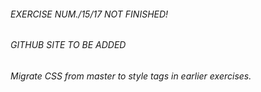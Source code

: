 
###### EXERCISE  NUM./15/17 NOT FINISHED!

###### GITHUB SITE TO BE ADDED

###### Migrate CSS from master to style tags in earlier exercises.



